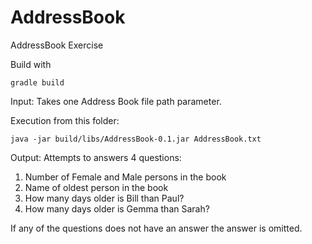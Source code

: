 # AddressBook

AddressBook Exercise

Build with

`gradle build`


Input: Takes one Address Book file path parameter.

Execution from this folder:

`java -jar build/libs/AddressBook-0.1.jar AddressBook.txt`

Output:
Attempts to answers 4 questions:

   1. Number of Female and Male persons in the book
   2. Name of oldest person in the book
   3. How many days older is Bill than Paul?
   4. How many days older is Gemma than Sarah?

If any of the questions does not have an answer the answer is omitted.